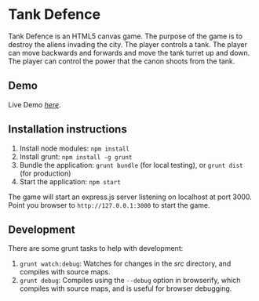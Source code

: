# Tank Defence

Tank Defence is an HTML5 canvas game. The purpose of the game is to destroy the aliens invading the city. The player controls a tank. The player can move backwards and forwards and move the tank turret up and down. The player can control the power that the canon shoots from the tank.

## Demo

Live Demo *[here](https://codecity.ca/tank-defence)*.

## Installation instructions

1. Install node modules: `npm install`
2. Install grunt: `npm install -g grunt`
3. Bundle the application: `grunt bundle` (for local testing), or `grunt dist` (for production)
4. Start the application: `npm start`

The game will start an express.js server listening on localhost at port 3000. Point you browser to `http://127.0.0.1:3000` to start the game.

## Development

There are some grunt tasks to help with development:

1. `grunt watch:debug`: Watches for changes in the *src* directory, and compiles with source maps.
2. `grunt debug`: Compiles using the `--debug` option in browserify, which compiles with source maps, and is useful for browser debugging.

